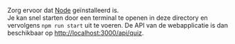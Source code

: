 Zorg ervoor dat [Node](https://nodejs.org/en/download/) geïnstalleerd is.  
Je kan snel starten door een terminal te openen in deze directory en vervolgens ```npm run start``` uit te voeren. 
De API van de webapplicatie is dan beschikbaar op [http://localhost:3000/api/quiz](http://localhost:3000/api/quiz).